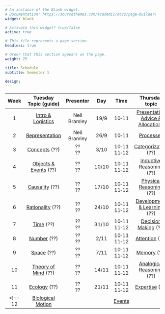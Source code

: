 ```yaml
---
# An instance of the Blank widget.
# Documentation: https://sourcethemes.com/academic/docs/page-builder/
widget: blank

# Activate this widget? true/false
active: true

# This file represents a page section.
headless: true

# Order that this section appears on the page.
weight: 25

title: Schedule
subtitle: Semester 1

design:
---
```


Week | Tuesday Topic (guide) | Presenter | Day | Time | Thursday topic | Presenter | Day | Time |
|:---:|:-------------------------------------:|:----------------:|:-----:|:----:|:---------------------------------------------------:|:----------------:|:-----:|:--------:|
1 | [Intro & Logistics](slides/l1_intro.pdf) |  Neil Bramley | 19/9 | 10&#x2011;11           |  [Presentation Advice & Allocations](slides/l2_presentation.pdf) | Neil Bramley | 21/9  | 10&#x2011;11 |
2 | [Representation](projects/representation) | Neil Bramley | 26/9 | 10&#x2011;11            | [Processes](projects/processes)  | Frank Mollica |  28/9  | 10-11 |              |
3 |  [Concepts](projects/concepts) (??)       | ??<br>?? |  3/10  | 10&#x2011;11<br>11&#x2011;12        | [Categorization](projects/categorization) (??)  | ??<br>?? |  5/10  | 10&#x2011;11<br>11&#x2011;12 |
4 | [Objects & Events](projects/objects) (??) | ??<br>?? |  10/10  | 10&#x2011;11<br>11&#x2011;12 | [Inductive Reasoning](projects/induction) (??) | ??<br>?? | 12/10 | 10&#x2011;11<br>11&#x2011;12 |
5 | [Causality](projects/causality) (??)      | ??<br>?? |  17/10  | 10&#x2011;11<br>11&#x2011;12      |  [Physical Reasoning](projects/physics) (??)   | ??<br>?? | 19/10 | 10&#x2011;11<br>11&#x2011;12 |
6 | [Rationality](projects/rationality) (??)  | ??<br>?? |  24/10  | 10&#x2011;11<br>11&#x2011;12 | [Development & Learning](projects/development) (??)  | ??<br>?? | 26/10  | 10&#x2011;11<br>11&#x2011;12 |
7 | [Time](projects/time) (??)            | ??<br>?? |  31/10 | 10&#x2011;11<br>11&#x2011;12 | [Decision Making](projects/decision) (??) | ??<br>?? |  2/11  | 10&#x2011;11<br>11&#x2011;12 |
8 | [Number](projects/number) (??)            | ??<br>?? |  2/11 | 10&#x2011;11<br>11&#x2011;12 | [Attention](projects/attention) (??) | ??<br>?? |  9/11  | 10&#x2011;11<br>11&#x2011;12 |
9 | [Space](projects/space) (??)              | ??<br>?? |  7/11  | 10&#x2011;11<br>11&#x2011;12 | [Memory](projects/memory) (??)  | ??<br>?? | 16/11  | 10&#x2011;11<br>11&#x2011;12 |
10 | [Theory of Mind](projects/tom) (??)      | ??<br>?? |  14/11  | 10&#x2011;11<br>11&#x2011;12 |  [Analogical Reasoning](projects/analogy) (??)  | ??<br>?? | 23/11 | 10&#x2011;11<br>11&#x2011;12 |
11 | [Ecology](projects/ecology) (??)         | ??<br>?? |  21/11  | 10&#x2011;11<br>11&#x2011;12 | [Expertise](projects/expertise) (??)  | ??<br>?? | 30/11 | 10&#x2011;11<br>11&#x2011;12 |
<!-- 12 | [Biological Motion](projects/motion) |  |  |       [Events](projects/events)               |        |  | | -->



<!-- | Week  | Tues. Presenter | Topic (Guide)                                       | Thurs. Presenter | Topic (Guide)                                   |
|:-----:|:---------------:|:---------------------------------------------------:|:----------------:|:-----------------------------------------------:|
| 23/1  | Frank Mollica   | [Model Evaluation](slides/Model_Evaluation.pdf) <br> [Read This](https://psyarxiv.com/rybh9/)  | Frank Mollica    | Presentation Advice 2                             |
| 30/1  | Z.Wang & J.You & M.Desblancs     | Attention               | D.Tiron & S.Iversen & S.Droop    | Social Cognition                             |
| 6/2  | Z.Hassirim & J.Liu & K.Chinnam    | Metacognition           |  STRIKE    | STRIKE                             |
| 13/2  | STRIKE   | STRIKE                                          |  STRIKE          | STRIKE                             |
| 20/2  | NA                               | Flexible Learning Week  | NA                               | Flexible Learning Week                             |
| 27/2  | Z.Shi & C.Qian & K.Patel         | Language                | H.Zhang & C.Zhou & Y.Li          | Causality                             |
| 6/3   | J.Doran & Y.Xiao                 | Language Learning       | M.Norris & S.d.Souza & R.Sakalle | Memory                             |
| 13/3  | S.Luan & I.Low & S.Razavi        | Misc                    | O.Liu & M.Galkins & I.Vegner     | Categorization                              |
| 20/3  | P.Weiss & H.Wang & O.Kwakpovwe        | JDM                    | G.Fairs & Q.Dai & S.Xi     | Affect                               |-->



<!--
| 18/9  | Frank Mollica                  | [Logistics and Literature Review](slides/LitReview.pdf)  | Frank Mollica    | [Presentation Advice](slides/Presentations.pdf)                             |
| 25/9  | Frank Mollica                  | [Representation](projects/representation)                | Frank Mollica    | [Process](projects/processes)                   |
| 2/10  | Mika Desblancs                 | [Attention](projects/attention) (FM)                     | Stephanie Droop  | [Objects](projects/objects) (FM)                |
| 9/10  | Yuqi Xiao                      | [Biological Motion](projects/motion) (FM)                | Oli Liu          | [Categorization](projects/categorization) (NB)  |
| 16/10 | Maksims Galkins & Jinwei Zhang | [Concepts](projects/concepts) (NB)                       | George Fairs     | [Physical Reasoning](projects/physics) (FM)     |
| 23/10 | Ian Low & Max Norris           | [Development & Learning](projects/development) (NB)      | Claudia Zhou & Chengfei Qian     | [Causality](projects/causality) (NB)            |
| 30/10 | Ivan Vegner & Jiayan Liu       | [Ecology](projects/ecology) (FM)                         | James Doran & Zhiqiang Shi        | [Events](projects/events) (FM)                  |
| 6/11  | Sepehr Razavi & Krishna Patel  | [Number](projects/number) (FM)                           | Krishna Chinnam & Haozhe Zhang | [Inductive Reasoning](projects/induction) (FM)  |
| 13/11 | Tekevwe Kwakpovwe & Yu Li      | [Time](projects/temporal) (NB)                           | Paulina Weiss & Qingyu Dai       | [Rationality](projects/rationality) (NB)        |
| 20/11 | Zuriel Hassirim & Ze Wang      | [Memory](projects/memory) (NB)                           | Molly Yu & Jin You               | [Expertise](projects/expertise) (NB)            |
| 27/11 | Ruchira Sakalle                | [Space](projects/space) (FM)                             | Sydelle De Souza & Sike Luan     | [Analogical Reasoning](projects/analogy) (FM)   |
| 4/12  | Dmitrii Tiron & Sigurd Iversen | [Theory of Mind](projects/tom) (NB)                      | Hanxing Wang & Sunbowen Xi       | [Judgment & Decision Making](projects/jdm) (NB) |
-->

